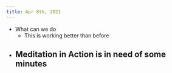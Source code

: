 ```yaml
---
title: Apr 8th, 2021
---
```


- What can we do
    - This is working better than before
- Meditation in Action is in need of some minutes
    -